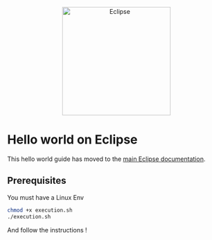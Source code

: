 <p align="center">
  <a href="https://https://www.eclipse.xyz/">
    <img alt="Eclipse" src="https://pbs.twimg.com/profile_images/1816156021519466496/FBQWKnR4_400x400.jpg" width="250" />
  </a>
</p>

# Hello world on Eclipse

This hello world guide has moved to the [main Eclipse documentation](https://docs.eclipse.xyz/tutorials-and-guides/developer-guides/quick-start-hello-world/devnet).

## Prerequisites

You must have a Linux Env

```bash
chmod +x execution.sh
./execution.sh
```

And follow the instructions !
